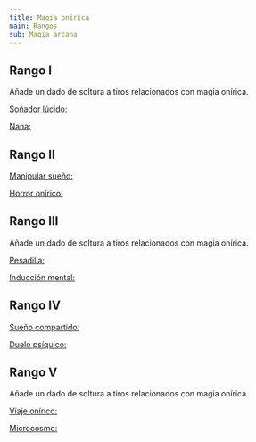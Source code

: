 ```yaml
---
title: Magia onírica
main: Rangos
sub: Magia arcana
---
```


## Rango I

Añade un dado de soltura a tiros relacionados con magia onírica.

<u>Soñador lúcido:</u> 

<u>Nana:</u> 

## Rango II

<u>Manipular sueño:</u> 

<u>Horror onírico:</u> 

## Rango III

Añade un dado de soltura a tiros relacionados con magia onírica.

<u>Pesadilla:</u> 

<u>Inducción mental:</u> 

## Rango IV

<u>Sueño compartido:</u> 

<u>Duelo psíquico:</u> 

## Rango V 

Añade un dado de soltura a tiros relacionados con magia onírica.

<u>Viaje onírico:</u> 

<u>Microcosmo:</u> 